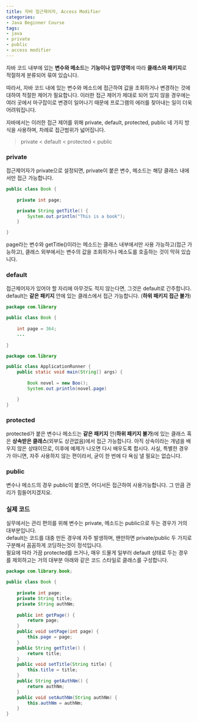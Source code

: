 ```yaml
---
title: 자바 접근제어자, Access Modifier
categories:
- Java Beginner Course
tags:
- java
- private
- public
- access modifier
---
```


자바 코드 내부에 있는 **변수와 메소드**는 **기능이나 업무영역**에 따라  **클래스와 패키지**로 적절하게 분류되어 묶여 있습니다.   

따라서, 자바 코드 내에 있는 변수와 메소드에  접근하여 값을 조회하거나 변경하는 것에 대하여 적절한 제어가 필요합니다. 이러한 접근 제어가 제대로 되어 있지 않을 경우에는 여러 곳에서 마구잡이로 변경이 일어나기 때문에 프로그램의 에러를 찾아내는 일이 더욱 어려워집니다.

자바에서는 이러한 접근 제어를 위해 private, default, protected, public 네 가지 방식을 사용하며, 차례로 접근범위가 넓어집니다.   

> private < default <  protected < public

### private

접근제어자가 private으로 설정되면, private이 붙은 변수, 메소드는 해당 클래스 내에서만 접근 가능합니다.   

```java
public class Book {
	
	private int page;

	private String getTitle() {
		System.out.println("This is a book");
	}

}
```   

page라는 변수와 getTitle()이라는 메소드는 클래스 내부에서만 사용 가능하고(접근 가능하고), 클래스 외부에서는 변수의 값을 조회하거나 메소도를 호출하는 것이 막혀 있습니다.


### default

접근제어자가 있어야 할 자리에 아무것도 적지 않는다면, 그것은 default로 간주합니다. default는 **같은 패키지** 안에 있는 클래스에서 접근 가능합니다. (**하위 패키지 접근 불가**)   

```java
package com.library

public class Book {
	
	int page = 364;
	...
	
}
```

```java
package com.library

public class ApplicationRunner {
	public static void main(String[] args) {
		
		Book novel = new Boo();
		System.out.println(novel.page)

	}
}
```

### protected

protected가 붙은 변수나 메소드는 **같은 패키지** 안(**하위 패키지 불가**)에 있는 클래스 혹은 **상속받은 클래스**(외부도 상관없음)에서 접근 가능합니다. 아직 상속이라는 개념을 배우지 않은 상태이므로, 이후에 예제가 나오면 다시 배우도록 합시다. 사실, 특별한 경우가 아니면, 자주 사용하지 않는 편이라서, 굳이 한 번에 다 욕심 낼 필요는 없습니다.     


### public

변수나 메소드의 경우 public이 붙으면, 어디서든 접근하여 사용가능합니다. 그 만큼 관리가 힘들어지겠지요.   

### 실제 코드

실무에서는 관리 편의를 위해 변수는 private, 메소드는 public으로 두는 경우가 거의 대부분입니다.   
default는 코드를 대충 만든 경우에 자주 발생하며, 왠만하면 private/public 두 가지로 구분해서 꼼꼼하게 코딩하는것이 정석입니다.   
필요에 따라 가끔 protected를 쓰거나, 매우 드물게 일부러 default 상태로 두는 경우를 제외하고는 거의 대부분 아래와 같은 코드 스타일로 클래스를 구성합니다.

```java
package com.library.book;

public class Book {
	
	private int page;
	private String title;
	private String authNm;
	
	public int getPage() {
		return page;
	}
	public void setPage(int page) {
		this.page = page;
	}
	public String getTitle() {
		return title;
	}
	public void setTitle(String title) {
		this.title = title;
	}
	public String getAuthNm() {
		return authNm;
	}
	public void setAuthNm(String authNm) {
		this.authNm = authNm;
	}	
}
```
